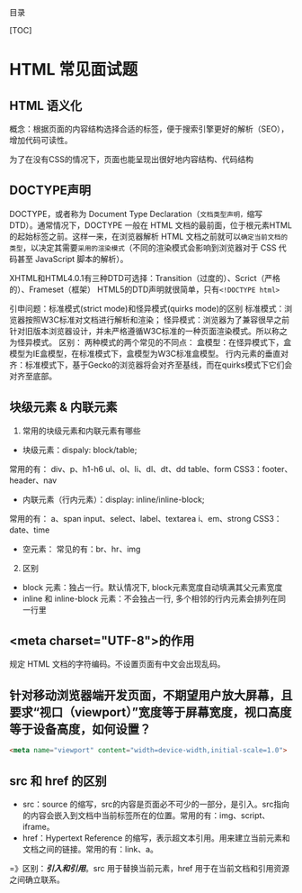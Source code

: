 目录

[TOC]

# HTML 常见面试题
## HTML 语义化
概念：根据页面的内容结构选择合适的标签，便于搜索引擎更好的解析（SEO），增加代码可读性。

为了在没有CSS的情况下，页面也能呈现出很好地内容结构、代码结构

## DOCTYPE声明
DOCTYPE，或者称为 Document Type Declaration（`文档类型声明，`缩写 DTD）。通常情况下，DOCTYPE 一般在 HTML 文档的最前面，位于根元素HTML的起始标签之前。这样一来，在浏览器解析 HTML 文档之前就可以`确定当前文档的类型`，以决定其需要`采用的渲染模式`（不同的渲染模式会影响到浏览器对于 CSS 代码甚至 JavaScript 脚本的解析）。

XHTML和HTML4.0.1有三种DTD可选择：Transition（过度的）、Scrict（严格的）、Frameset（框架）
HTML5的DTD声明就很简单，只有`<!DOCTYPE html>`



引申问题：标准模式(strict mode)和怪异模式(quirks mode)的区别
标准模式：浏览器按照W3C标准对文档进行解析和渲染；
怪异模式：浏览器为了兼容很早之前针对旧版本浏览器设计，并未严格遵循W3C标准的一种页面渲染模式。所以称之为怪异模式。
区别：
两种模式的两个常见的不同点：
盒模型：在怪异模式下，盒模型为IE盒模型，在标准模式下，盒模型为W3C标准盒模型。
行内元素的垂直对齐：标准模式下，基于Gecko的浏览器将会对齐至基线，而在quirks模式下它们会对齐至底部。


## 块级元素 & 内联元素
1. 常用的块级元素和内联元素有哪些
- 块级元素：dispaly: block/table;

常用的有：
div、p、h1-h6
ul、ol、li、dl、dt、dd
table、form
CSS3：footer、header、nav

- 内联元素（行内元素）：display: inline/inline-block;

常用的有：
a、span
input、select、label、textarea
i、em、strong
CSS3：date、time

- 空元素：
常见的有：br、hr、img

2. 区别
- block 元素：独占一行。默认情况下, block元素宽度自动填满其父元素宽度
- inline 和 inline-block 元素：不会独占一行, 多个相邻的行内元素会排列在同一行里

## \<meta charset="UTF-8">的作用
规定 HTML 文档的字符编码。不设置页面有中文会出现乱码。

## 针对移动浏览器端开发页面，不期望用户放大屏幕，且要求“视口（viewport）”宽度等于屏幕宽度，视口高度等于设备高度，如何设置？

```html
<meta name="viewport" content="width=device-width,initial-scale=1.0">
```

## src 和 href 的区别
- src：source 的缩写，src的内容是页面必不可少的一部分，是引入。src指向的内容会嵌入到文档中当前标签所在的位置。常用的有：img、script、iframe。
- href：Hypertext Reference 的缩写，表示超文本引用。用来建立当前元素和文档之间的链接。常用的有：link、a。

=》区别：***引入和引用***。src 用于替换当前元素，href 用于在当前文档和引用资源之间确立联系。


